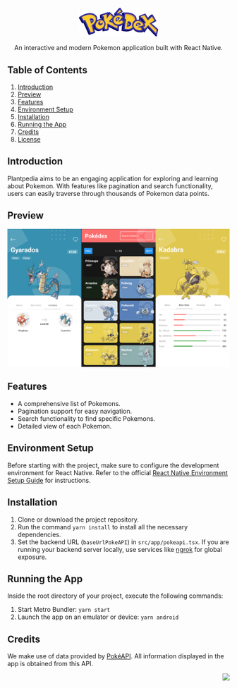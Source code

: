 <p align="center">
  <img src="./.readme-static/logo.png" width="180" alt="Plantpedia" />
</p>

<p align="center">An interactive and modern Pokemon application built with React Native.</p>

## Table of Contents
1. [Introduction](#introduction)
2. [Preview](#preview)
3. [Features](#features)
4. [Environment Setup](#environment-setup)
5. [Installation](#installation)
6. [Running the App](#running-the-app)
7. [Credits](#credits)
8. [License](#license)

## Introduction

Plantpedia aims to be an engaging application for exploring and learning about Pokemon. With features like pagination and search functionality, users can easily traverse through thousands of Pokemon data points.

## Preview

![App screenshot](./.readme-static/app.png)

## Features

- A comprehensive list of Pokemons.
- Pagination support for easy navigation.
- Search functionality to find specific Pokemons.
- Detailed view of each Pokemon.

## Environment Setup

Before starting with the project, make sure to configure the development environment for React Native. Refer to the official [React Native Environment Setup Guide](https://reactnative.dev/docs/environment-setup) for instructions.

## Installation

1. Clone or download the project repository.
2. Run the command `yarn install` to install all the necessary dependencies.
3. Set the backend URL (`baseUrlPokeAPI`) in `src/app/pokeapi.tsx`. If you are running your backend server locally, use services like [ngrok](https://ngrok.com/) for global exposure.

## Running the App

Inside the root directory of your project, execute the following commands:

1. Start Metro Bundler: `yarn start`
2. Launch the app on an emulator or device: `yarn android`

## Credits

We make use of data provided by [PokéAPI](https://pokeapi.co). All information displayed in the app is obtained from this API.

<p align="right">
  <a href="https://pokeapi.co/">
    <img src="https://pokeapi.co/static/pokeapi_256.888baca4.png" width="100" />
  </a>
</p>
